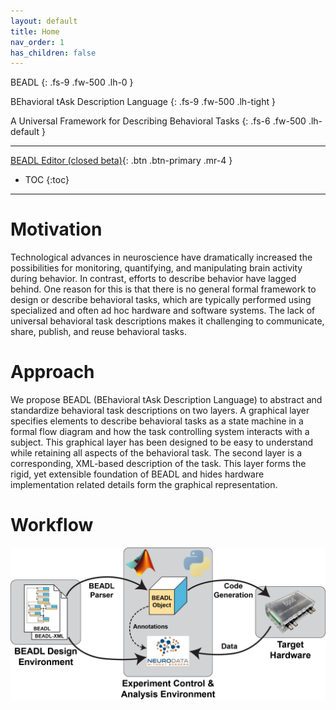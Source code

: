 ```yaml
---
layout: default
title: Home
nav_order: 1
has_children: false
---
```

BEADL
{: .fs-9 .fw-500 .lh-0 }

BEhavioral tAsk Description Language
{: .fs-9 .fw-500 .lh-tight }

A Universal Framework for Describing Behavioral Tasks
{: .fs-6 .fw-500 .lh-default }

<hr>

[BEADL Editor (closed beta)](https://beta.beadl.org){: .btn .btn-primary .mr-4 }
<!--[Code on GitHub](https://github.com/BEADL){: .btn .btn-primary .mr-4 }-->
<!--[Code on GitHub 2](https://github.com/BEADL){: .btn .btn-orange .mr-4 }-->

- TOC
{:toc}

<hr>

# Motivation
Technological advances in neuroscience have dramatically increased the possibilities for monitoring, quantifying, and  manipulating brain activity during behavior. In contrast, efforts to describe behavior have lagged behind. One reason for this is that there is no general formal framework to design or describe behavioral tasks, which are typically performed using specialized and often ad hoc hardware and software systems. The lack of universal behavioral task descriptions makes it challenging to communicate, share, publish, and reuse behavioral tasks.

# Approach
We propose BEADL (BEhavioral tAsk Description Language) to abstract and standardize behavioral task descriptions on two layers. A graphical layer specifies elements to describe behavioral tasks as a state machine in a formal flow diagram and how the task controlling system interacts with a subject. This graphical layer has been designed to be easy to understand while retaining all aspects of the behavioral task. The second layer is a corresponding, XML-based description of the task. This layer forms the rigid, yet extensible foundation of BEADL and hides hardware implementation related details form the graphical representation.

# Workflow
![](/assets/images/BEADL_NWB_Workflow.png)
